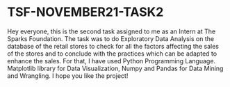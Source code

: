 # TSF-NOVEMBER21-TASK2
Hey everyone, this is the second task assigned to me as an Intern at The Sparks Foundation. The task was to do Exploratory Data Analysis on the database of the retail stores to check for all the factors affecting the sales of the stores and to conclude with the practices which can be adapted to enhance the sales. For that, I have used Python Programming Language. Matplotlib library for Data Visualization, Numpy and Pandas for Data Mining and Wrangling. I hope you like the project!
